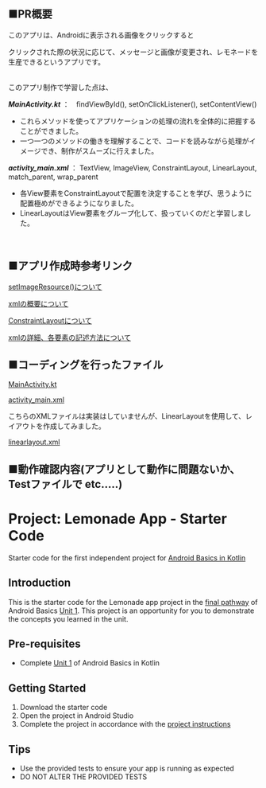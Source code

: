 ■PR概要
---
このアプリは、Androidに表示される画像をクリックすると

クリックされた際の状況に応じて、メッセージと画像が変更され、レモネードを生産できるというアプリです。

<br>
このアプリ制作で学習した点は、

***MainActivity.kt*** ：　findViewById(), setOnClickListener(), setContentView()
- これらメソッドを使ってアプリケーションの処理の流れを全体的に把握することができました。
- 一つ一つのメソッドの働きを理解することで、コードを読みながら処理がイメージでき、制作がスムーズに行えました。


***activity_main.xml*** ： TextView, ImageView, ConstraintLayout, LinearLayout, match_parent, wrap_parent

- 各View要素をConstraintLayoutで配置を決定することを学び、思うように配置極めができるようになりました。
- LinearLayoutはView要素をグループ化して、扱っていくのだと学習しました。

<br>

■アプリ作成時参考リンク
---
[setImageResource()について](https://codeforfun.jp/android-studio-how-to-change-image-of-imageview-dynamically/)

[xmlの概要について](https://qiita.com/mii-chang/items/ee965c1e8826d4e59414)

[ConstraintLayoutについて](https://qiita.com/hoshiume11/items/6cbcce32b58292715ad7)

[xmlの詳細、各要素の記述方法について](https://mixi-developers.mixi.co.jp/22-technical-training-5fc362a9dc41#9b26)



■コーディングを行ったファイル
---
[MainActivity.kt](https://github.com/hirotomo-yamazaki/LemonadeApp/blob/0d3b1438bdec45054b6003e484141a0ab8a20dd8/app/src/main/java/com/example/lemonade/MainActivity.kt)

[activity_main.xml](https://github.com/hirotomo-yamazaki/LemonadeApp/blob/0d3b1438bdec45054b6003e484141a0ab8a20dd8/app/src/main/res/layout/activity_main.xml)

こちらのXMLファイルは実装はしていませんが、LinearLayoutを使用して、レイアウトを作成してみました。

[linearlayout.xml](https://github.com/hirotomo-yamazaki/LemonadeApp/blob/f01fe63bf26c58596122afbfa3339d1a551d8c0a/app/src/main/res/layout/linearlayout.xml)



■動作確認内容(アプリとして動作に問題ないか、Testファイルで etc…..)
---

Project: Lemonade App - Starter Code
==================================

Starter code for the first independent project for [Android Basics in Kotlin](https://developer.android.com/courses/android-basics-kotlin/course)

Introduction
------------

This is the starter code for the Lemonade app project in the [final pathway](https://developer.android.com/courses/pathways/android-basics-kotlin-four) of Android Basics [Unit 1](https://developer.android.com/courses/android-basics-kotlin/unit-1). This project is an opportunity for you to demonstrate the concepts you learned in the unit.

Pre-requisites
--------------

- Complete [Unit 1](https://developer.android.com/courses/android-basics-kotlin/unit-1) of Android Basics in Kotlin

Getting Started
---------------

1. Download the starter code
2. Open the project in Android Studio
3. Complete the project in accordance with the [project instructions](https://developer.android.com/codelabs/basic-android-kotlin-training-project-lemonade)

Tips
----

- Use the provided tests to ensure your app is running as expected
- DO NOT ALTER THE PROVIDED TESTS
